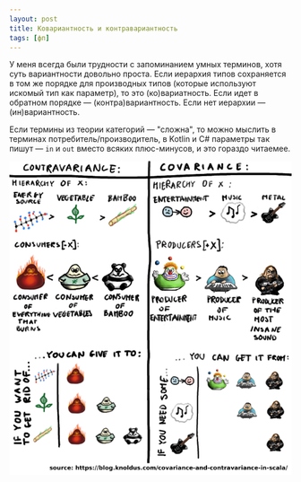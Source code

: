 ```yaml
---
layout: post
title: Ковариантность и контравариантность
tags: [фп]
---
```

У меня всегда были трудности с запоминанием умных терминов, хотя суть вариантности довольно проста. Если иерархия типов сохраняется в том же порядке для производных типов (которые используют искомый тип как параметр), то это (ко)вариатность. Если идет в обратном порядке — (контра)вариантность. Если нет иерархии — (ин)вариантность.

Если термины из теории категорий — "сложна", то можно мыслить в терминах потребитель/производитель, в Kotlin и C# параметры так пишут — `in` и `out` вместо всяких плюс-минусов, и это гораздо читаемее. 

![](/assets/images/covariance-and-contravariance.png)

